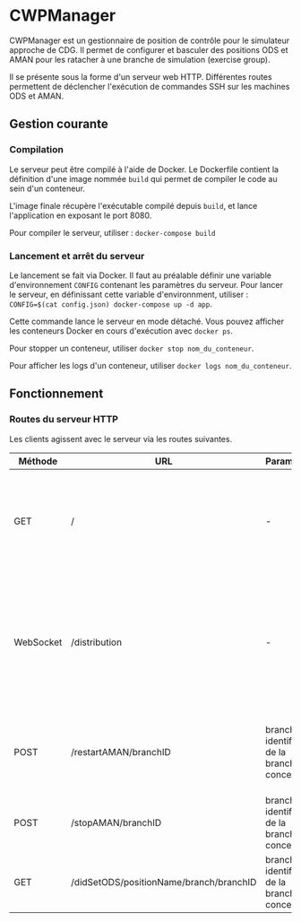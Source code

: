 # CWPManager

CWPManager est un gestionnaire de position de contrôle pour le simulateur approche de CDG.
Il permet de configurer et basculer des positions ODS et AMAN pour les ratacher à une branche de simulation (exercise group).

Il se présente sous la forme d'un serveur web HTTP. Différentes routes permettent de déclencher l'exécution de commandes SSH sur les machines ODS et AMAN.

## Gestion courante
### Compilation

Le serveur peut être compilé à l'aide de Docker. Le Dockerfile contient la définition d'une image nommée `build` qui permet de compiler le code au sein d'un conteneur.

L'image finale récupère l'exécutable compilé depuis `build`, et lance l'application en exposant le port 8080.

Pour compiler le serveur, utiliser : `docker-compose build`

### Lancement et arrêt du serveur

Le lancement se fait via Docker. Il faut au préalable définir une variable d'environnement `CONFIG` contenant les paramètres du serveur. Pour lancer le serveur, en définissant cette variable d'environnment, utiliser : `CONFIG=$(cat config.json) docker-compose up -d app`.

Cette commande lance le serveur en mode détaché. Vous pouvez afficher les conteneurs Docker en cours d'exécution avec `docker ps`.

Pour stopper un conteneur, utiliser `docker stop nom_du_conteneur`.

Pour afficher les logs d'un conteneur, utiliser `docker logs nom_du_conteneur`.

## Fonctionnement
### Routes du serveur HTTP

Les clients agissent avec le serveur via les routes suivantes.

| **Méthode** | **URL** | **Paramètres** | **Action** |
|---|---|---|---|
| GET | / | - | Affiche une représentation des positions de contrôle. Peut être utilisé pour afficher rapidement l'état du serveur via un navigateur web. |
| WebSocket | /distribution | - | Permet l'envoi et la réception d'une représentation des positions de contrôle. Tout changement détecté entraine la reconfiguration des positions ODS correspondantes. |
| POST | /restartAMAN/branchID | branchID : identifiant de la branche concernée | Redémarre une branche AMAN correspondante, en utilisant les rôles de chaque position de contrôle. |
| POST | /stopAMAN/branchID | branchID : identifiant de la branche concernée | Arrête la branche AMAN correspondante. |
| GET | /didSetODS/positionName/branch/branchID | branchID : identifiant de la branche concernée | Permet au serveur de suivre les modifications apportées. |
